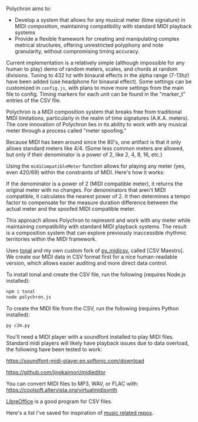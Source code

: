 Polychron aims to:

- Develop a system that allows for any musical meter (time signature) in MIDI composition, maintaining compatibility with standard MIDI playback systems
- Provide a flexible framework for creating and manipulating complex metrical structures, offering unrestricted polyphony and note granularity, without compromising timing accuracy.

Current implementation is a relatively simple (although impossible for any human to play) demo of random meters, scales, and chords at random divisions. Tuning to 432 hz with binaural effects in the alpha range (7-13hz) have been added (use headphone for binaural effect). Some settings can be customized in `config.js`, with plans to move more settings from the main file to config. Timing markers for each unit can be found in the "marker_t" entries of the CSV file.

Polychron is a MIDI composition system that breaks free from traditional MIDI limitations, particularly in the realm of time signatures (A.K.A. meters). The core innovation of Polychron lies in its ability to work with any musical meter through a process called "meter spoofing."

Because MIDI has been around since the 80's, one artifact is that it only allows standard meters like 4/4. (Some less common meters are allowed, but only if their denominator is a power of 2, like 2, 4, 8, 16, etc.)

Using the `midiCompatibleMeter` function allows for playing any meter (yes, even 420/69) within the constraints of MIDI. Here's how it works:

If the denominator is a power of 2 (MIDI compatible meter), it returns the original meter with no changes.
For denominators that aren't MIDI compatible, it calculates the nearest power of 2.
It then determines a tempo factor to compensate for the measure duration difference between the actual meter and the spoofed MIDI compatible meter.

This approach allows Polychron to represent and work with any meter while maintaining compatibility with standard MIDI playback systems. The result is a composition system that can explore previously inaccessible rhythmic territories within the MIDI framework.

Uses [tonal](https://github.com/tonaljs/tonal) and my own custom fork of [py_midicsv](https://github.com/timwedde/py_midicsv), called [CSV Maestro]. We create our MIDI data in CSV format first for a nice human-readable version, which allows easier auditing and more direct data control.

To install tonal and create the CSV file, run the following (requires Node.js installed):
```bash
npm i tonal
node polychron.js
```

To create the MIDI file from the CSV, run the following (requires Python installed):
```bash
py c2m.py
```

You'll need a MIDI player with a soundfont installed to play MIDI files. Standard midi players will likely have playback issues due to data overload, the following have been tested to work:

https://soundfont-midi-player.en.softonic.com/download

https://github.com/jingkaimori/midieditor

You can convert MIDI files to MP3, WAV, or FLAC with:
https://coolsoft.altervista.org/virtualmidisynth

[LibreOffice](https://libreoffice.org/) is a good program for CSV files.

Here's a list I've saved for inspiration of [music related repos](https://github.com/stars/i1li/lists/music).
